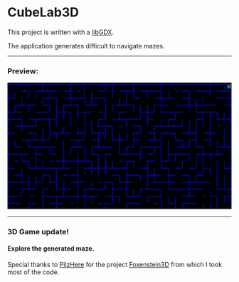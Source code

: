# CubeLab3D

This project is written with a [libGDX](https://libgdx.com/).

The application generates difficult to navigate mazes.
____

### Preview:
![algorithm](preview.gif)

____

### 3D Game update!

#### Explore the generated maze.

Special thanks to [PilzHere](https://github.com/PilzHere) for the project [Foxenstein3D](https://github.com/PilzHere/Foxenstein3D) from which I took most of the code.
